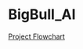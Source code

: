 # BigBull_AI


[Project Flowchart](https://www.mermaidchart.com/app/projects/de08f005-1a1e-4177-9f4c-acbd14803885/diagrams/263f2a60-0834-4b63-b0d1-ebcfbf26c118/version/v0.1/edit)